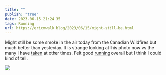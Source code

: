 ```yaml
---
title: ""
publish: "true"
date: 2023-06-15 21:24:35
tags: Running
url: https://ericmwalk.blog/2023/06/15/might-still-be.html
---
```


Might still be some smoke in the air today from the Canadian Wildfires but much better than yesterday. It is strange looking at this photo now vs the many I have [taken](https://ericmwalk.blog/2022/10/14/after-the-strange.html) at other times. Felt good [running](https://strava.com/activities/9273073815) overall but I think I could kind of tell.

![](https://ericmwalk.blog/uploads/2023/60d56c220e.jpg)